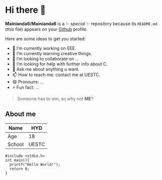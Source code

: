# Hi there 👋


**Mainianda6/Mainianda6** is a ✨ _special_ ✨ repository because its `README.md` (this file) appears on your [Github](github.com "什么hub？") profile.

Here are some ideas to get you started:

- 🔭 I’m currently working on EEE. 
- 🌱 I’m currently learning creative things. 
- 👯 I’m looking to collaborate on ... 
- 🤔 I’m looking for help with further info about C. 
- 💬 Ask me about anything u want. 
- 📫 How to reach me: contact me at UESTC. 
- 😄 Pronouns: ...
- ⚡ Fun fact: ...
> Someone has to win, so why not **ME**?

## About me
|  Name   |   HYD   |
|---------|---------|
|   Age   |   18    |
| School  |  UESTC  |

    #include <stdio.h>
    int main(){
      printf("Hello World!");
      return 0;
    }
